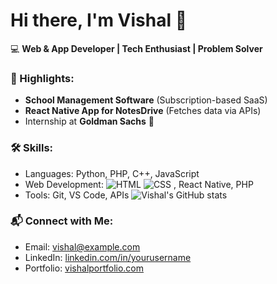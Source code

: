 # Hi there, I'm Vishal 👋
💻 **Web & App Developer | Tech Enthusiast | Problem Solver**

### 🌟 Highlights:
- **School Management Software** (Subscription-based SaaS)
- **React Native App for NotesDrive** (Fetches data via APIs)
- Internship at **Goldman Sachs** 🎉

### 🛠 Skills:
- Languages: Python, PHP, C++, JavaScript
- Web Development: ![HTML](https://img.shields.io/badge/-HTML-E34F26?logo=html5&logoColor=white)
![CSS](https://img.shields.io/badge/-CSS-1572B6?logo=css3&logoColor=white)
, React Native, PHP
- Tools: Git, VS Code, APIs
![Vishal's GitHub stats](https://github-readme-stats.vercel.app/api?username=yourusername&show_icons=true&theme=radical)

### 📬 Connect with Me:
- Email: [vishal@example.com](mailto:vishal@example.com)
- LinkedIn: [linkedin.com/in/yourusername](https://linkedin.com/in/yourusername)
- Portfolio: [vishalportfolio.com](https://vishalportfolio.com)
